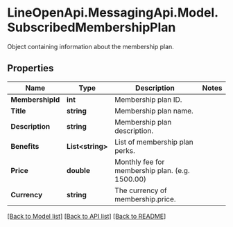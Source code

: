 # LineOpenApi.MessagingApi.Model.SubscribedMembershipPlan
Object containing information about the membership plan.

## Properties

Name | Type | Description | Notes
------------ | ------------- | ------------- | -------------
**MembershipId** | **int** | Membership plan ID. | 
**Title** | **string** | Membership plan name. | 
**Description** | **string** | Membership plan description. | 
**Benefits** | **List&lt;string&gt;** | List of membership plan perks. | 
**Price** | **double** | Monthly fee for membership plan. (e.g. 1500.00) | 
**Currency** | **string** | The currency of membership.price. | 

[[Back to Model list]](../README.md#documentation-for-models) [[Back to API list]](../README.md#documentation-for-api-endpoints) [[Back to README]](../README.md)

